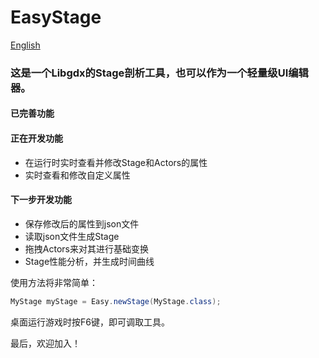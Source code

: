 # EasyStage
[English](https://github.com/AyoCrazy/EasyStage/blob/master/README.md)
### 这是一个Libgdx的Stage剖析工具，也可以作为一个轻量级UI编辑器。
#### 已完善功能

#### 正在开发功能
* 在运行时实时查看并修改Stage和Actors的属性
* 实时查看和修改自定义属性

#### 下一步开发功能
* 保存修改后的属性到json文件
* 读取json文件生成Stage
* 拖拽Actors来对其进行基础变换
* Stage性能分析，并生成时间曲线


使用方法将非常简单：
``` java
MyStage myStage = Easy.newStage(MyStage.class);
```
桌面运行游戏时按F6键，即可调取工具。



最后，欢迎加入！
